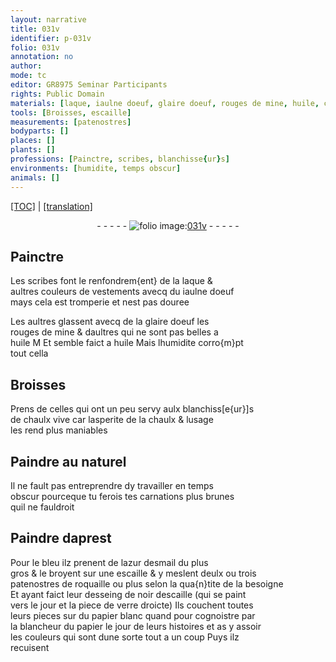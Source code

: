 ```yaml
---
layout: narrative
title: 031v
identifier: p-031v
folio: 031v
annotation: no
author:
mode: tc
editor: GR8975 Seminar Participants
rights: Public Domain
materials: [laque, iaulne doeuf, glaire doeuf, rouges de mine, huile, chaulx vive, chaulx, azur desmail, escaille, roquaille, noir descaille, verre, papier blanc, papier]
tools: [Broisses, escaille]
measurements: [patenostres]
bodyparts: []
places: []
plants: []
professions: [Painctre, scribes, blanchisse{ur}s]
environments: [humidite, temps obscur]
animals: []
---
```


<p><a href="{{ site.baseurl }}/diplomatic/" target="_blank">[TOC]</a> | <a href="{{ site.baseurl }}/texts/p-031v_tl/">[translation]</a></p><div class="folio" align="center">- - - - - <a href="http://gallica.bnf.fr/ark:/12148/btv1b10500001g/f68.image" target="_blank"><img src="https://cu-mkp.github.io/2017-workshop-edition/assets/photo-icon.png" alt="folio image: " style="display:inline-block; margin-bottom:-3px;"/>031v</a> - - - - - </div>  
  

## <span class="pro">Painctre</span>

 
Les <span class="pro">scribes</span> font le renfondrem{ent} de la <span class="m">laque</span> &<br/> aultres couleurs de vestements avecq du <span class="m">iaulne doeuf</span><br/> mays cela est tromperie et nest pas douree
 
Les aultres glassent avecq de la <span class="m">glaire doeuf</span> les<br/> <span class="m">rouges de mine</span> & daultres qui ne sont pas belles a<br/> <span class="m">huile</span> <span class="del">M</span> Et semble faict a <span class="m">huile</span> Mais l<span class="env">humidite</span> corro{m}pt<br/> tout cella
 
 
  

## <span class="tl">Broisses</span>

 
Prens de celles qui ont un peu servy aulx <span class="pro">blanchiss[e{ur}]s</span><br/> de <span class="m">chaulx vive</span> car lasperite de la <span class="m">chaulx</span> & lusage<br/> les rend plus maniables
 
 
  

## Paindre au naturel

 
Il ne fault pas entreprendre dy travailler en <span class="env">temps<br/> obscur</span> pourceque tu ferois tes carnations plus brunes<br/> quil ne fauldroit
 
 
  

## Paindre daprest

 
Pour le bleu ilz prenent de l<span class="m">azur desmail</span> du plus<br/> gros & le broyent sur une <span class="tl"><span class="m">escaille</span></span> & y meslent deulx ou trois<br/> <span class="ms">patenostres</span> de <span class="m">roquaille</span> ou plus selon la qua{n}tite de la besoigne<br/> Et ayant faict leur desseing de <span class="m">noir descaille</span> (qui se paint<br/> vers le jour et la piece de <span class="m">verre</span> droicte) Ils couchent toutes<br/> leurs pieces sur du <span class="m">papier blanc</span> <span class="del">quand</span> pour cognoistre par<br/> la blancheur du <span class="m">papier</span> le jour de leurs histoires et <span class="del">as</span> y assoir<br/> les couleurs qui sont dune sorte tout a un coup Puys ilz<br/> recuisent
 

